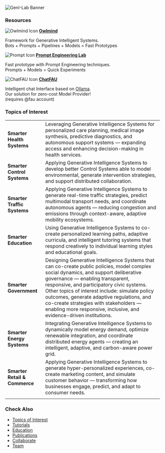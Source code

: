 ![GenI-Lab Banner](./images/genilab-banner.png)


<!--
## Use Cases

We actively promote use cases aligned with real-world needs by applying our [Research Resources](./projects.md#resources) to fast-track prototyping and innovation. 

| | | |
| :-: | :-: | :-: | 
| ![](./images/docs/use-collective-experiences.png) <br/> [**Collective Experience Systems**]()<br/>Multi-agent environments for <br/>AI-human collaboration.<br/> (submitted) | ![](./images/docs/use-virtual-seller.png) <br/> [**Virtual Seller**]() <br/> Let your customers <br/> talk to your products. <br/> (tbd) | ![](./images/docs/use-right-to-know.png) <br/> [**Right To Know**]() <br/> Learn if your private data is<br/> stored in commercial LLMs. <br/> (tbd) |

-->

### Resources

<div class="grid-container" data-columns="3">
    <div class="grid-item">
      <img src="./images/owlmind-icon.png"  alt="Owlmind Icon" />
      <a href="https://github.com/genilab/owlmind"><strong>Owlmind</strong></a>
      <p>Framework for Generative Intelligent Systems.<br />
      Bots + Prompts + Pipelines + Models = Fast Prototypes</p>
    </div>
    <div class="grid-item">
      <img src="./images/prompt-icon.png" alt="Prompt Icon" />
      <a href="https://github.com/genilab/prompt-eng"><strong>Prompt Engineering Lab</strong></a>
      <p>Fast prototype with Prompt Engineering techniques.<br />
      Prompts + Models = Quick Experiments</p>
    </div>
    <div class="grid-item">
      <img src="./images/chatfau-icon.png" alt="ChatFAU Icon" />
      <a href="https://chat.hpc.fau.edu"><strong>ChatFAU</strong></a>
      <p>
        Intelligent chat Interface based on 
        <a href="http://ollama.com">Ollama</a>.<br />
        Our solution for zero-cost Model Provider!<br/>
        (requires @fau account)
      </p>
    </div>
  </div>


### Topics of Interest 


| | |
| :- | :- |
| **Smarter Health Systems** | Leveraging Generative Intelligence Systems for personalized care planning, medical image synthesis, predictive diagnostics, and autonomous support systems — expanding access and enhancing decision-making in health services. |
| **Smarter Control Systems** | Applying Generative Intelligence Systems to develop better Control Systems able to model environmental, generate intervention strategies, and support distributed collaboration.
| **Smarter Traffic Systems** | Applying Generative Intelligence Systems to generate real-time traffic strategies, predict multimodal transport needs, and coordinate autonomous agents — reducing congestion and emissions through context-aware, adaptive mobility ecosystems. |
| **Smarter Education** | Using Generative Intelligence Systems to co-create personalized learning paths, adaptive curricula, and intelligent tutoring systems that respond creatively to individual learning styles and educational goals. |
| **Smarter Government** | Designing Generative Intelligence Systems that can co-create public policies, model complex social dynamics, and support deliberative governance — enabling transparent, responsive, and participatory civic systems. Other topics of interest include: simulate policy outcomes, generate adaptive regulations, and co-create strategies with stakeholders — enabling more responsive, inclusive, and evidence-driven institutions.
| **Smarter Energy Systems** | Integrating Generative Intelligence Systems to dynamically model energy demand, optimize renewable integration, and coordinate distributed energy agents — creating an intelligent, adaptive, and carbon-aware power grid. |
| **Smarter Retail & Commerce** | Applying Generative Intelligence Systems to generate hyper-personalized experiences, co-create marketing content, and simulate customer behavior — transforming how businesses engage, predict, and adapt to consumer needs. |
| | | |



### Check Also

* [Topics of Interest](./projects.md#topics-of-interest)
* [Tutorials](./knowledge.md#tutorials)
* [Education](./knowledge.md#education)
* [Publications](./knowledge.md#publications)
* [Collaborate](./collaborate.md)
* [Team](./people.html)
